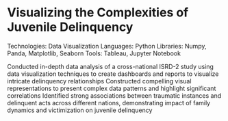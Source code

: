 # Visualizing the Complexities of Juvenile Delinquency

Technologies: Data Visualization
Languages: Python
Libraries: Numpy, Panda, Matplotlib, Seaborn
Tools: Tableau, Jupyter Notebook

Conducted in-depth data analysis of a cross-national ISRD-2 study using data visualization techniques to create dashboards and reports to visualize intricate delinquency relationships
Constructed compelling visual representations to present complex data patterns and highlight significant correlations
Identified strong associations between traumatic instances and delinquent acts across different nations, demonstrating impact of family dynamics and victimization on juvenile delinquency
